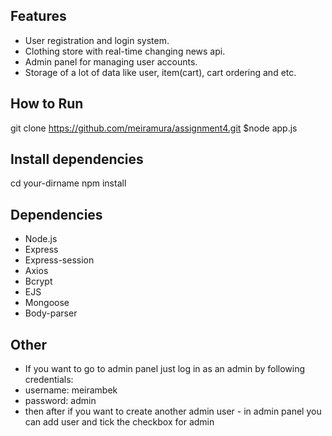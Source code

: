 ## Features
- User registration and login system.
- Clothing store with real-time changing news api.
- Admin panel for managing user accounts.
- Storage of a lot of data like user, item(cart), cart ordering and etc.

## How to Run
git clone https://github.com/meiramura/assignment4.git
$node app.js

## Install dependencies
cd your-dirname
npm install

## Dependencies

- Node.js
- Express
- Express-session
- Axios
- Bcrypt
- EJS
- Mongoose
- Body-parser

## Other
- If you want to go to admin panel just log in as an admin by following credentials:
- username: meirambek
- password: admin
- then after if you want to create another admin user - in admin panel you can add user and tick the checkbox for admin 


